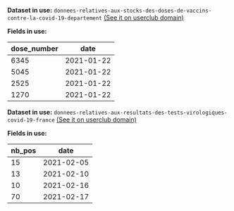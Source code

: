 **Dataset in use:** `donnees-relatives-aux-stocks-des-doses-de-vaccins-contre-la-covid-19-departement` [(See it on userclub domain)](https://userclub.opendatasoft.com/explore/dataset/donnees-relatives-aux-stocks-des-doses-de-vaccins-contre-la-covid-19-departement/table/)

**Fields in use:**

|dose_number|date|
|---|---|
|6345|2021-01-22|
|5045|2021-01-22|
|2525|2021-01-22|
|1270|2021-01-22|

**Dataset in use:** `donnees-relatives-aux-resultats-des-tests-virologiques-covid-19-france` [(See it on userclub domain)](https://userclub.opendatasoft.com/explore/dataset/donnees-relatives-aux-resultats-des-tests-virologiques-covid-19-france/table/)

**Fields in use:**

|nb_pos|date|
|---|---|
|15|2021-02-05|
|13|2021-02-10|
|10|2021-02-16|
|70|2021-02-17|
